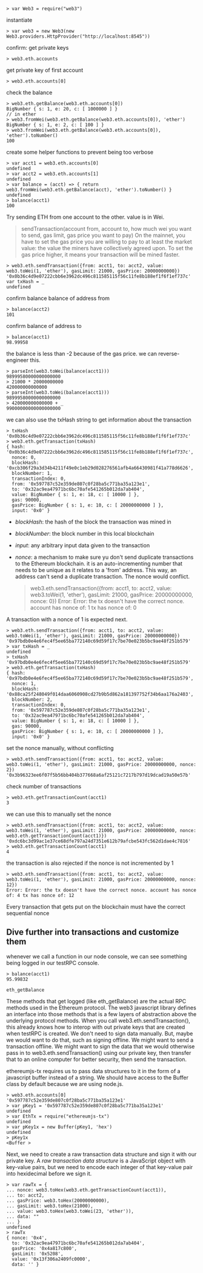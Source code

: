 	> var Web3 = require("web3")

instantiate

	> var web3 = new Web3(new Web3.providers.HttpProvider("http://localhost:8545"))

confirm: get private keys

	> web3.eth.accounts

get private key of first account

	> web3.eth.accounts[0]

check the balance

	> web3.eth.getBalance(web3.eth.accounts[0])
	BigNumber { s: 1, e: 20, c: [ 1000000 ] }
	// in ether
	> web3.fromWei(web3.eth.getBalance(web3.eth.accounts[0]), 'ether')
	BigNumber { s: 1, e: 2, c: [ 100 ] }
	> web3.fromWei(web3.eth.getBalance(web3.eth.accounts[0]), 'ether').toNumber()
	100

create some helper functions to prevent being too verbose

	> var acct1 = web3.eth.accounts[0]
	undefined
	> var acct2 = web3.eth.accounts[1]
	undefined
	> var balance = (acct) => { return web3.fromWei(web3.eth.getBalance(acct), 'ether').toNumber() }
	undefined
	> balance(acct1)
	100

Try sending ETH from one account to the other. value is in Wei.
> sendTransaction(account from, account to, how much wei you want to send, gas limit, gas price you want to pay)
> On the mainnet, you have to set the gas price you are willing to pay to at least the market value: the value the miners have collectively agreed upon. To set the gas price higher, it means your transaction will be mined faster. 

	> web3.eth.sendTransaction({from: acct1, to: acct2, value: web3.toWei(1, 'ether'), gasLimit: 21000, gasPrice: 20000000000})
	'0x0b36c4d9e07222cbb6e3962dc496c811585115f56c11fe8b188ef1f6f1ef737c'
	var txHash = _
	undefined

confirm balance balance of address from

	> balance(acct2)
	101

confirm balance of address to

	> balance(acct1)
	98.99958

the balance is less than -2 because of the gas price. we can reverse-engineer this.

	> parseInt(web3.toWei(balance(acct1)))
	98999580000000000000
	> 21000 * 20000000000
	420000000000000
	> parseInt(web3.toWei(balance(acct1)))
	98999580000000000000
	> 420000000000000 + _
	99000000000000000000	

we can also use the txHash string to get information about the transaction

	> txHash
	'0x0b36c4d9e07222cbb6e3962dc496c811585115f56c11fe8b188ef1f6f1ef737c'
	> web3.eth.getTransaction(txHash)
	{ hash: '0x0b36c4d9e07222cbb6e3962dc496c811585115f56c11fe8b188ef1f6f1ef737c',
	  nonce: 0,
	  blockHash: '0xcb306f29a3d34b4211f49e0c1eb29d028276561afb4a66430981f41a778d6626',
	  blockNumber: 1,
	  transactionIndex: 0,
	  from: '0x597787c52e359de807c0f28ba5c771ba35a123e1',
	  to: '0x32ac9ea47971bc6bc70afe541265b012da7ab404',
	  value: BigNumber { s: 1, e: 18, c: [ 10000 ] },
	  gas: 90000,
	  gasPrice: BigNumber { s: 1, e: 10, c: [ 20000000000 ] },
	  input: '0x0' }

- *blockHash*: the hash of the block the transaction was mined in
- *blockNumber*: the block number in this local blockchain
- *input*: any arbitrary input data given to the transaction
- *nonce*: a mechanism to make sure yu don't send duplicate transactions to the Ethereum blockchain. it is an auto-incrementing number that needs to be unique as it relates to a 'from' address. This way, an address can't send a duplicate transaction. The nonce would conflict.

	> web3.eth.sendTransaction({from: acct1, to: acct2, value: web3.toWei(1, 'ether'), gasLimit: 21000, gasPrice: 20000000000, nonce: 0})
	Error: Error: the tx doesn't have the correct nonce. account has nonce of: 1 tx has nonce of: 0

A transaction with a nonce of 1 is expected next. 

	> web3.eth.sendTransaction({from: acct1, to: acct2, value: web3.toWei(1, 'ether'), gasLimit: 21000, gasPrice: 20000000000})
	'0x97bdb0e4e6fec4f5ee65ba772140c69d59f17c7be70e023b5bc9ae48f251b579'
	> var txHash = _
	undefined
	> txHash
	'0x97bdb0e4e6fec4f5ee65ba772140c69d59f17c7be70e023b5bc9ae48f251b579'
	> web3.eth.getTransaction(txHash)
	{ hash: '0x97bdb0e4e6fec4f5ee65ba772140c69d59f17c7be70e023b5bc9ae48f251b579',
	  nonce: 1,
	  blockHash: '0x88ca25f248049f014daa6060908cd27b9b5d862a181397752f34b6aa176a2403',
	  blockNumber: 2,
	  transactionIndex: 0,
	  from: '0x597787c52e359de807c0f28ba5c771ba35a123e1',
	  to: '0x32ac9ea47971bc6bc70afe541265b012da7ab404',
	  value: BigNumber { s: 1, e: 18, c: [ 10000 ] },
	  gas: 90000,
	  gasPrice: BigNumber { s: 1, e: 10, c: [ 20000000000 ] },
	  input: '0x0' }

set the nonce manually, without conflicting

	> web3.eth.sendTransaction({from: acct1, to: acct2, value: web3.toWei(1, 'ether'), gasLimit: 21000, gasPrice: 20000000000, nonce: 2})
	'0x3b96323ee6f07f5b56bb404b377668a6af25121c7217b797d19dcad19a50e57b'

check number of transactions

	> web3.eth.getTransactionCount(acct1)
	3

we can use this to manually set the nonce

	> web3.eth.sendTransaction({from: acct1, to: acct2, value: web3.toWei(1, 'ether'), gasLimit: 21000, gasPrice: 20000000000, nonce: web3.eth.getTransactionCount(acct1)})
	'0xdc6bc3d99ac1e37ce68dfe797a24d7351e612b79afcbe543fc562d1dae4c7816'
	> web3.eth.getTransactionCount(acct1)
	4

the transaction is also rejected if the nonce is not incremented by 1

	> web3.eth.sendTransaction({from: acct1, to: acct2, value: web3.toWei(1, 'ether'), gasLimit: 21000, gasPrice: 20000000000, nonce: 12})
	Error: Error: the tx doesn't have the correct nonce. account has nonce of: 4 tx has nonce of: 12 

Every transaction that gets put on the blockchain must have the correct sequential nonce


## Dive further into transactions and customize them

whenever we call a function in our node console, we can see something being logged in our testRPC console. 

	> balance(acct1)
	95.99832

	eth_getBalance

These methods that get logged (like eth_getBalance) are the actual RPC methods used in the Ethereum protocol. The web3 javascript library defines an interface into those methods that is a few layers of abstraction above the underlying protocol methods. When you call web3.eth.sendTransaction(), this already knows how to interop with out private keys that are created when testRPC is created. We don't need to sign data manually. But, maybe we would want to do that, such as signing offline. We might want to send a transaction offline. We might want to sign the data that we would otherwise pass in to web3.eth.sendTransaction() using our private key, then transfer that to an online computer for better security, then send the transaction.

ethereumjs-tx requires us to pass data structures to it in the form of a javascript buffer instead of a string. We should have access to the Buffer class by default because we are using node.js.

	> web3.eth.accounts[0]
	'0x597787c52e359de807c0f28ba5c771ba35a123e1'
	> var pKey1 = '0x597787c52e359de807c0f28ba5c771ba35a123e1'
	undefined
	> var EthTx = require("ethereumjs-tx")
	undefined
	> var pKey1x = new Buffer(pKey1, 'hex')
	undefined
	> pKey1x
	<Buffer >

Next, we need to create a raw transaction data structure and sign it with our private key. A *raw transaction data structure* is a JavaScript object with key-value pairs, but we need to encode each integer of that key-value pair into hexidecimal before we sign it.

	> var rawTx = {
	... nonce: web3.toHex(web3.eth.getTransactionCount(acct1)),
	... to: acct2,
	... gasPrice: web3.toHex(20000000000),
	... gasLimit: web3.toHex(21000),
	... value: web3.toHex(web3.toWei(23, 'ether')),
	... data: ""
	... }
	undefined
	> rawTx
	{ nonce: '0x4',
	  to: '0x32ac9ea47971bc6bc70afe541265b012da7ab404',
	  gasPrice: '0x4a817c800',
	  gasLimit: '0x5208',
	  value: '0x13f306a2409fc0000',
	  data: '' }

